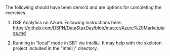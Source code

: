 The following should have been demo’d and are options for completing the exercises.

1) DSE Analytics on Azure.  Following instructions here:
https://github.com/DSPN/DataStaxDay/blob/master/Azure%20Marketplace.md

2) Running in “local” mode in SBT via IntelliJ.  It may help with the skeleton project included in the "intellij" directory.
